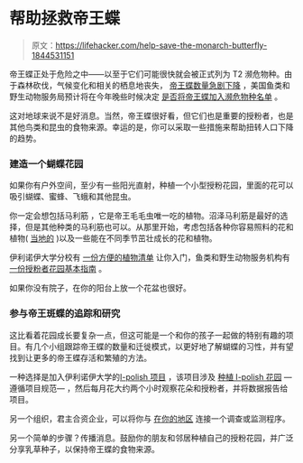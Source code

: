 # 帮助拯救帝王蝶

> 原文：<https://lifehacker.com/help-save-the-monarch-butterfly-1844531151>

帝王蝶正处于危险之中——以至于它们可能很快就会被正式列为 T2 濒危物种。由于森林砍伐，气候变化和相关的栖息地丧失， [帝王蝶数量急剧下降](https://www.nps.gov/articles/monarch-butterfly.htm#:~:text=Monarch%20butterflies%20need%20milkweed%20plants%20to%20lay%20their%20eggs.&text=NPS-,More%20than%20beautiful%2C%20monarch%20butterflies%20contribute%20to%20the%20health%20of,pollinate%20many%20types%20of%20wildflowers.&text=Monarch%20butterflies%20are%20also%20an,small%20animals%2C%20and%20other%20insects.) ，美国鱼类和野生动物服务局预计将在今年晚些时候决定 [是否将帝王蝶加入濒危物种名单](https://www.reconnectwithnature.org/news-events/the-buzz/monarchs-disappearing-illinois-how-you-can-help) 。



这对地球来说不是好消息。当然，帝王蝶很好看，但它们也是重要的授粉者，也是其他鸟类和昆虫的食物来源。幸运的是，你可以采取一些措施来帮助扭转人口下降的趋势。

### 建造一个蝴蝶花园

如果你有户外空间，至少有一些阳光直射，种植一个小型授粉花园，里面的花可以吸引蝴蝶、蜜蜂、飞蛾和其他昆虫。

你一定会想包括马利筋 ，它是帝王毛毛虫唯一吃的植物。沼泽马利筋是最好的选择，但是其他种类的马利筋也可以。从那里开始，考虑包括各种你容易照料的花和植物( [当地的](http://www.xerces.org/pollinator-resource-center) )以及一些能在不同季节茁壮成长的花和植物。

伊利诺伊大学分校有 [一份方便的植物清单](https://extension.illinois.edu/sites/default/files/plantapollinatorpocket_brochure.pdf) 让你入门，鱼类和野生动物服务机构有 [一份授粉者花园基本指南](https://www.fws.gov/midwest/news/PollinatorGarden.html) 。

如果你没有院子，在你的阳台上放一个花盆也很好。

### 参与帝王斑蝶的追踪和研究

这比看着花园成长要复杂一点，但这可能是一个和你的孩子一起做的特别有趣的项目。有几个小组跟踪帝王蝶的数量和迁徙模式，以更好地了解蝴蝶的习性，并有望找到让更多的帝王蝶存活和繁殖的方法。

一种选择是加入伊利诺伊大学的[I-polish 项目](https://ipollinate.illinois.edu/) ，该项目涉及 [种植 I-polish 花园](https://ipollinate.illinois.edu/step-1-plant-your-garden/) — 遵循项目规范— ，然后每月花大约两个小时观察花朵和授粉者，并将数据报告给项目。

另一个组织，君主合资企业，可以将你与 [在你的地区](https://monarchjointventure.org/get-involved/study-monarchs-citizen-science-opportunities) 连接一个调查或监测程序。

另一个简单的步骤？传播消息。鼓励你的朋友和邻居种植自己的授粉花园，并广泛分享乳草种子，以保持帝王蝶的食物来源。